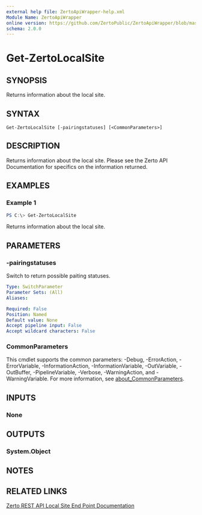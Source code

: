 ```yaml
---
external help file: ZertoApiWrapper-help.xml
Module Name: ZertoApiWrapper
online version: https://github.com/ZertoPublic/ZertoApiWrapper/blob/master/docs/Get-ZertoLocalSite.md
schema: 2.0.0
---
```


# Get-ZertoLocalSite

## SYNOPSIS
Returns information about the local site.

## SYNTAX

```
Get-ZertoLocalSite [-pairingstatuses] [<CommonParameters>]
```

## DESCRIPTION
Returns information about the local site. Please see the Zerto API Documentation for specifics on the information returned.

## EXAMPLES

### Example 1
```powershell
PS C:\> Get-ZertoLocalSite
```

Returns information about the local site.

## PARAMETERS

### -pairingstatuses
Switch to return possible paiting statuses.

```yaml
Type: SwitchParameter
Parameter Sets: (All)
Aliases:

Required: False
Position: Named
Default value: None
Accept pipeline input: False
Accept wildcard characters: False
```

### CommonParameters
This cmdlet supports the common parameters: -Debug, -ErrorAction, -ErrorVariable, -InformationAction, -InformationVariable, -OutVariable, -OutBuffer, -PipelineVariable, -Verbose, -WarningAction, and -WarningVariable. For more information, see [about_CommonParameters](http://go.microsoft.com/fwlink/?LinkID=113216).

## INPUTS

### None
## OUTPUTS

### System.Object
## NOTES

## RELATED LINKS

[Zerto REST API Local Site End Point Documentation](http://s3.amazonaws.com/zertodownload_docs/Latest/Zerto%20Virtual%20Replication%20Zerto%20Virtual%20Manager%20%28ZVM%29%20-%20vSphere%20Online%20Help/RestfulAPIs/StatusAPIs.5.038.html#)
